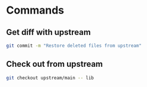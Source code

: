 # Commands

## Get diff with upstream

```bash
git commit -m "Restore deleted files from upstream"
```

## Check out from upstream

```bash
git checkout upstream/main -- lib 
```

